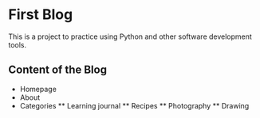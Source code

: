 # First Blog

This is a project to practice using Python and other software development tools.

## Content of the Blog

* Homepage
* About
* Categories
** Learning journal
** Recipes
** Photography
** Drawing